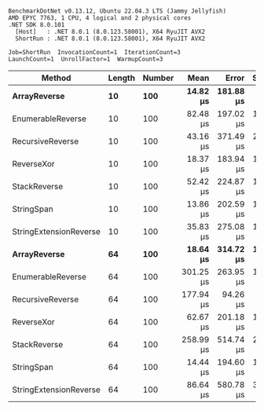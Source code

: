 ```

BenchmarkDotNet v0.13.12, Ubuntu 22.04.3 LTS (Jammy Jellyfish)
AMD EPYC 7763, 1 CPU, 4 logical and 2 physical cores
.NET SDK 8.0.101
  [Host]   : .NET 8.0.1 (8.0.123.58001), X64 RyuJIT AVX2
  ShortRun : .NET 8.0.1 (8.0.123.58001), X64 RyuJIT AVX2

Job=ShortRun  InvocationCount=1  IterationCount=3  
LaunchCount=1  UnrollFactor=1  WarmupCount=3  

```
| Method                 | Length | Number | Mean      | Error     | StdDev    | Median     | Min        | Max       | Allocated |
|----------------------- |------- |------- |----------:|----------:|----------:|-----------:|-----------:|----------:|----------:|
| **ArrayReverse**           | **10**     | **100**    |  **14.82 μs** | **181.88 μs** |  **9.970 μs** |  **11.231 μs** |   **7.143 μs** |  **26.09 μs** |  **10.09 KB** |
| EnumerableReverse      | 10     | 100    |  82.48 μs | 197.02 μs | 10.799 μs |  78.977 μs |  73.867 μs |  94.60 μs |  25.72 KB |
| RecursiveReverse       | 10     | 100    |  43.16 μs | 371.49 μs | 20.363 μs |  31.855 μs |  30.963 μs |  66.67 μs |  56.97 KB |
| ReverseXor             | 10     | 100    |  18.37 μs | 183.94 μs | 10.083 μs |  14.697 μs |  10.640 μs |  29.77 μs |  10.09 KB |
| StackReverse           | 10     | 100    |  52.42 μs | 224.87 μs | 12.326 μs |  45.335 μs |  45.275 μs |  66.65 μs |  31.19 KB |
| StringSpan             | 10     | 100    |  13.86 μs | 202.59 μs | 11.105 μs |   7.664 μs |   7.233 μs |  26.68 μs |   5.41 KB |
| StringExtensionReverse | 10     | 100    |  35.83 μs | 275.08 μs | 15.078 μs |  27.671 μs |  26.589 μs |  53.23 μs |  28.84 KB |
| **ArrayReverse**           | **64**     | **100**    |  **18.64 μs** | **314.72 μs** | **17.251 μs** |   **8.906 μs** |   **8.465 μs** |  **38.56 μs** |  **30.41 KB** |
| EnumerableReverse      | 64     | 100    | 301.25 μs | 263.95 μs | 14.468 μs | 301.914 μs | 286.455 μs | 315.37 μs |  59.31 KB |
| RecursiveReverse       | 64     | 100    | 177.94 μs |  94.26 μs |  5.166 μs | 176.949 μs | 173.343 μs | 183.53 μs | 710.88 KB |
| ReverseXor             | 64     | 100    |  62.67 μs | 201.18 μs | 11.027 μs |  61.264 μs |  52.408 μs |  74.33 μs |  30.41 KB |
| StackReverse           | 64     | 100    | 258.99 μs | 514.74 μs | 28.215 μs | 255.837 μs | 232.483 μs | 288.65 μs |  88.22 KB |
| StringSpan             | 64     | 100    |  14.44 μs | 194.60 μs | 10.667 μs |   8.796 μs |   7.774 μs |  26.74 μs |  15.56 KB |
| StringExtensionReverse | 64     | 100    |  86.64 μs | 580.78 μs | 31.834 μs |  68.418 μs |  68.108 μs | 123.40 μs |  68.69 KB |
